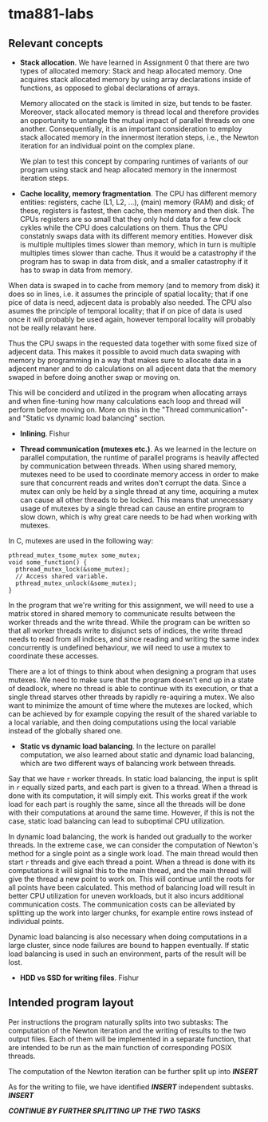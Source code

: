 # tma881-labs

<!-- For highest grade: After reading the report thoroughly twice, the implementation ideas become clear. -->

## Relevant concepts

<!-- For highest grade:
    - Lists at least four additional concepts from the lecture that hypothetically impact the implementation.
    - Revisits for each concept how it can be accessed in C–code and how it manifests itself in hardware.
    - Provides a clear cut hypothesis for how the concept could impact the implementation. -->

- **Stack allocation**.  We have learned in Assignment 0 that there are two
  types of allocated memory: Stack and heap allocated memory. One acquires
  stack allocated memory by using array declarations inside of functions, as
  opposed to global declarations of arrays.

  Memory allocated on the stack is limited in size, but tends to be faster.
  Moreover, stack allocated memory is thread local and therefore provides an
  opportunity to untangle the mutual impact of parallel threads on one another.
  Consequentially, it is an important consideration to employ stack allocated
  memory in the innermost iteration steps, i.e., the Newton iteration for an
  individual point on the complex plane.

  We plan to test this concept by comparing runtimes of variants of our program
  using stack and heap allocated memory in the innermost iteration steps.

- **Cache locality, memory fragmentation**. The CPU has different memory entities: registers, cache (L1, L2, ...), (main) memory (RAM) and disk; of these, registers is fastest, then cache, then memory and then disk. The CPUs registers are so small that they only hold data for a few clock cykles while the CPU does calculations on them. Thus the CPU constatnly swaps data with its different memory entities. However disk is multiple multiples times slower than memory, which in turn is multiple multiples times slower than cache. Thus it would be a catastrophy if the program has to swap in data from disk, and a smaller catastrophy if it has to swap in data from memory.

When data is swaped in to cache from memory (and to memory from disk) it does so in lines, i.e. it assumes the principle of spatial locality; that if one pice of data is need, adjecent data is probably also needed. The CPU also asumes the principle of temporal locality; that if on pice of data is used once it will probably be used again, however temporal locality will probably not be really relavant here. 
    
Thus the CPU swaps in the requested data together with some fixed size of adjecent data. This makes it possible to avoid much data swaping with memory by programming in a way that makes sure to allocate data in a adjecent maner and to do calculations on all adjecent data that the memory swaped in before doing another swap or moving on.

This will be conciderd and utilized in the program when allocating arrays and when fine-tuning how many calculations each loop and thread will perform before moving on. More on this in the "Thread communication"- and "Static vs dynamic load balancing" section.

- **Inlining**. Fishur

- **Thread communication (mutexes etc.)**. As we learned in the lecture on parallel computation, the runtime of parallel programs is heavily affected by communication between threads. When using shared memory, mutexes need to be used to coordinate memory access in order to make sure that concurrent reads and writes don't corrupt the data. Since a mutex can only be held by a single thread at any time, acquiring a mutex can cause all other threads to be locked. This means that unnecessary usage of mutexes by a single thread can cause an entire program to slow down, which is why great care needs to be had when working with mutexes.

In C, mutexes are used in the following way:

```
pthread_mutex_tsome_mutex some_mutex;
void some_function() {
  pthread_mutex_lock(&some_mutex);
  // Access shared variable.
  pthread_mutex_unlock(&some_mutex);
}
```

In the program that we're writing for this assignment, we will need to use a matrix stored in shared memory to communicate results between the worker threads and the write thread. While the program can be written so that all worker threads write to disjunct sets of indices, the write thread needs to read from all indices, and since reading and writing the same index concurrently is undefined behaviour, we will need to use a mutex to coordinate these accesses.

There are a lot of things to think about when designing a program that uses mutexes. We need to make sure that the program doesn't end up in a state of deadlock, where no thread is able to continue with its execution, or that a single thread starves other threads by rapidly re-aquiring a mutex. We also want to minimize the amount of time where the mutexes are locked, which can be achieved by for example copying the result of the shared variable to a local variable, and then doing computations using the local variable instead of the globally shared one.

- **Static vs dynamic load balancing**. In the lecture on parallel computation, we also learned about static and dynamic load balancing, which are two different ways of balancing work between threads.

Say that we have `r` worker threads. In static load balancing, the input is split in `r` equally sized parts, and each part is given to a thread. When a thread is done with its computation, it will simply exit. This works great if the work load for each part is roughly the same, since all the threads will be done with their computations at around the same time. However, if this is not the case, static load balancing can lead to suboptimal CPU utilization.

In dynamic load balancing, the work is handed out gradually to the worker threads. In the extreme case, we can consider the computation of Newton's method for a single point as a single work load. The main thread would then start `r` threads and give each thread a point. When a thread is done with its computations it will signal this to the main thread, and the main thread will give the thread a new point to work on. This will continue until the roots for all points have been calculated. This method of balancing load will result in better CPU utilization for uneven workloads, but it also incurs additional communication costs. The communication costs can be alleviated by splitting up the work into larger chunks, for example entire rows instead of individual points.

<!-- TODO: Finish this segment. -->

Dynamic load balancing is also necessary when doing computations in a large cluster, since node failures are bound to happen eventually. If static load balancing is used in such an environment, parts of the result will be lost.

- **HDD vs SSD for writing files**. Fishur

## Intended program layout

<!-- For highest grade:
    - After reading the program layout thoroughly twice, the program’s envisioned structure becomes clear.
    - The discussed subtask can probably be implemented in few tens of lines each. -->

Per instructions the program naturally splits into two subtasks: The
computation of the Newton iteration and the writing of results to the two
output files. Each of them will be implemented in a separate function, that are
intended to be run as the main function of corresponding POSIX threads.

The computation of the Newton iteration can be further split up into
***INSERT***

As for the writing to file, we have identified ***INSERT*** independent
subtasks. ***INSERT***

***CONTINUE BY FURTHER SPLITTING UP THE TWO TASKS***
